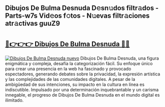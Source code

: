 ## Dibujos De Bulma Desnuda D𝚎sn𝚞dos filtr𝚊dos - Parts-w7s Vid𝚎os f𝚘tos - N𝚞evas filtr𝚊ciones atr𝚊ctivas guuZ9

# <h2><a href="http://mb7mip.tromn.icu/?c=Dibujos+De+Bulma+Desnuda">🔗👉👉👉 Dibujos De Bulma Desnuda 🔗🔗</a></h2>

[![Dibujos De Bulma Desnuda nuevo](https://i.imgur.com/pEAQMta.gif)](http://mb7mip.tromn.icu/?c=Dibujos+De+Bulma+Desnuda)
Dibujos De Bulma Desnuda, una figura enigmática y compleja, desafía la categorización fácil. Su enfoque único para crear una presencia en la web ha fascinado y provocado espectadores, generando debates sobre la privacidad, la expresión artística y las complejidades de las comunidades digitales. A pesar de la ambigüedad de sus intenciones, su impacto en la cultura en línea es indiscutible. Impulsado por una determinación inquebrantable y un carisma innegable, el progreso de Dibujos De Bulma Desnuda en el mundo digital es ilimitado.
